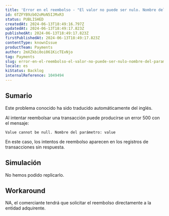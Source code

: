 ```yaml
---
title: 'Error en el reembolso - "El valor no puede ser nulo. Nombre del parámetro: valor"'
id: 6TZFYB9zb02oMoN5IJMxR3
status: PUBLISHED
createdAt: 2024-06-13T18:49:16.797Z
updatedAt: 2024-06-13T18:49:17.823Z
publishedAt: 2024-06-13T18:49:17.823Z
firstPublishedAt: 2024-06-13T18:49:17.823Z
contentType: knownIssue
productTeam: Payments
author: 2mXZkbi0oi061KicTExNjo
tag: Payments
slug: error-en-el-reembolso-el-valor-no-puede-ser-nulo-nombre-del-parametro-valor
locale: es
kiStatus: Backlog
internalReference: 1049494
---
```


## Sumario

<div class="alert alert-info">
  <p>Este problema conocido ha sido traducido automáticamente del inglés.</p>
</div>


Al intentar reembolsar una transacción puede producirse un error 500 con el mensaje:

`Value cannot be null. Nombre del parámetro: value`

 En este caso, los intentos de reembolso aparecen en los registros de transacciones sin respuesta.


##

## Simulación


No hemos podido replicarlo.



## Workaround


NA, el comerciante tendrá que solicitar el reembolso directamente a la entidad adquirente.




